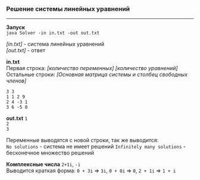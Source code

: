 ### Решение системы линейных уравнений
***
**Запуск**  
`java Solver -in in.txt -out out.txt`

_*[in.txt]*_ - система линейных уравнений  
_*[out.txt]*_ - ответ  


**in.txt**  
Первая строка: _*[количество переменных]*_ _*[количество уравнений]*_  
Остальные строки: _*[Основная матрица системы и столбец свободных членов]*_  
  
`3 3`  
`1 1 2 9`  
`2 4 -3 1`  
`3 6 -5 0`  


**out.txt**
`1`  
`2`  
`3`  

Переменные выводятся с новой строки, так же выводится:  
`No solutions` - система не имеет решений
`Infinitely many solutions` - бесконечное множество решений

**Комплексные числа**
 `2+1i`, `-i`  
Выводится краткая форма: `0 + 3i` => `3i`, `0 + 0i` => `0`, `2 + 1i` => `1 + i`  
